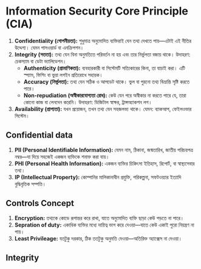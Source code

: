 # Information Security Core Principle (CIA) 

1. **Confidentiality (গোপনীয়তা):** শুধুমাত্র অনুমোদিত ব্যক্তিরাই যেন তথ্য দেখতে পায়—এটাই এই নীতির উদ্দেশ্য। যেমন পাসওয়ার্ড বা এনক্রিপশন।
2. **Integrity (সততা):** তথ্য যেন বিনা অনুমতিতে পরিবর্তন না হয় এবং তার নির্ভুলতা বজায় থাকে। উদাহরণ: চেকস্যাম বা ডেটা ভ্যালিডেশন।
   - **Authenticity (প্রামাণিকতা):** ব্যবহারকারী বা সিস্টেমটি সত্যিকারের কিনা, তা যাচাই করা। এটি স্প্যাম, ফিশিং বা ভুয়া লগইন প্রতিরোধে সহায়ক।
   - **Accuracy (নির্ভুলতা):** তথ্য যেন সঠিক ও আপডেট থাকে। ভুল বা পুরনো তথ্য বিভ্রান্তি সৃষ্টি করতে পারে।
   - **Non-repudiation (অস্বীকারযোগ্যতা রোধ):** কেউ যেন পরে অস্বীকার না করতে পারে যে, তারা কোনো কাজ বা লেনদেন করেনি। উদাহরণ: ডিজিটাল স্বাক্ষর, ট্রান্সঅ্যাকশন লগ।
3. **Availability (প্রাপ্যতা):** যখন প্রয়োজন, তখন তথ্য যেন সহজলভ্য থাকে। যেমন: ব্যাকআপ, ফেইলওভার সিস্টেম।


## Confidential data
1. **PII (Personal Identifiable Information):** যেমন নাম, ঠিকানা, জন্মতারিখ, জাতীয় পরিচয়পত্র নম্বর—যা দিয়ে সহজেই একজন ব্যক্তিকে শনাক্ত করা যায়।
2. **PHI (Personal Health Information):** একজন ব্যক্তির চিকিৎসা ইতিহাস, রিপোর্ট, বা স্বাস্থ্যসেবার তথ্য।
3. **IP (Intellectual Property):** কোম্পানির মালিকানাধীন প্রযুক্তি, পরিকল্পনা, সফটওয়্যার ইত্যাদি বুদ্ধিবৃত্তিক সম্পত্তি।

## Controls Concept
1. **Encryption:** তথ্যকে কোডে রূপান্তর করে রাখা, যাতে অনুমোদিত ব্যক্তি ছাড়া কেউ পড়তে না পারে।
2. **Sepration of duty:** একাধিক ব্যক্তির মধ্যে দায়িত্ব ভাগ করে দেওয়া—যাতে কেউ একাই পুরো নিয়ন্ত্রণ না পায়।
3. **Least Privileage:** যতটুকু দরকার, ঠিক ততটুকু অনুমতি দেওয়া—অতিরিক্ত অ্যাক্সেস না দেওয়া।

## Integrity
